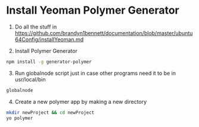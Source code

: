 Install Yeoman Polymer Generator
===============================

1. Do all the stuff in https://github.com/brandyn1bennett/documentation/blob/master/ubuntu64Config/installYeoman.md

2. Install Polymer Generator

  ```bash
  npm install -g generator-polymer
  ```

3. Run globalnode script just in case other programs need it to be in usr/local/bin

  ```bash
  globalnode
  ```

4. Create a new polymer app by making a new directory

  ```bash
  mkdir newProject && cd newProject
  yo polymer
  ```
